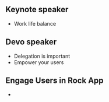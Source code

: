 ## Keynote speaker
- Work life balance
## Devo speaker
- Delegation is important
- Empower your users
## Engage Users in Rock App
- 
